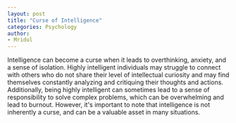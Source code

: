 ```yaml
---
layout: post
title: "Curse of Intelligence"
categories: Psychology
author:
- Mridul
---
```



Intelligence can become a curse when it leads to overthinking, anxiety, and a sense of isolation. Highly intelligent individuals may struggle to connect with others who do not share their level of intellectual curiosity and may find themselves constantly analyzing and critiquing their thoughts and actions. Additionally, being highly intelligent can sometimes lead to a sense of responsibility to solve complex problems, which can be overwhelming and lead to burnout. However, it's important to note that intelligence is not inherently a curse, and can be a valuable asset in many situations.
